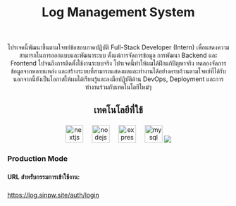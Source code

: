 <h1 align="center">Log Management System</h1>

###

<br clear="both">

<p align="center">โปรเจคนี้พัฒนาขึ้นตามโจทย์ข้อสอบภาคปฏิบัติ Full-Stack Developer (Intern) เพื่อแสดงความสามารถในการออกแบบและพัฒนาระบบ ตั้งแต่การจัดการข้อมูล การพัฒนา Backend และ Frontend ไปจนถึงการติดตั้งใช้งานระบบจริง โปรเจคนี้ทำให้ผมได้ฝึกแก้ปัญหาจริง ทดลองจัดการข้อมูลจากหลายแหล่ง และสร้างระบบที่สามารถแสดงผลและทำงานได้อย่างครบถ้วนตามโจทย์ที่ได้รับ นอกจากนี้ยังเป็นโอกาสให้ผมได้เรียนรู้และลงมือปฏิบัติด้าน DevOps, Deployment และการทำงานร่วมกับเทคโนโลยีใหม่ๆ</p>

###

<h2 align="center">เทคโนโลยีที่ใช้</h2>

###

<div align="center">
  <img src="https://img.shields.io/badge/Next.js-000000?logo=nextdotjs&logoColor=white&style=for-the-badge" height="40" alt="nextjs logo"  />
  <img width="12" />
  <img src="https://img.shields.io/badge/Node.js-339933?logo=nodedotjs&logoColor=white&style=for-the-badge" height="40" alt="nodejs logo"  />
  <img width="12" />
  <img src="https://img.shields.io/badge/Express-000000?logo=express&logoColor=white&style=for-the-badge" height="40" alt="express logo"  />
  <img width="12" />
  <img src="https://img.shields.io/badge/MySQL-4479A1?logo=mysql&logoColor=white&style=for-the-badge" height="40" alt="mysql logo"  />
  <img src="https://i.ibb.co/3y5G4krw/Node.png">
</div>

###

<h3 align="left">Production Mode</h3>

###

<h4 align="left">URL สำหรับกรรมการเข้าใช้งาน:</h4>

###

<a align="left">https://log.sinpw.site/auth/login</a>

###
